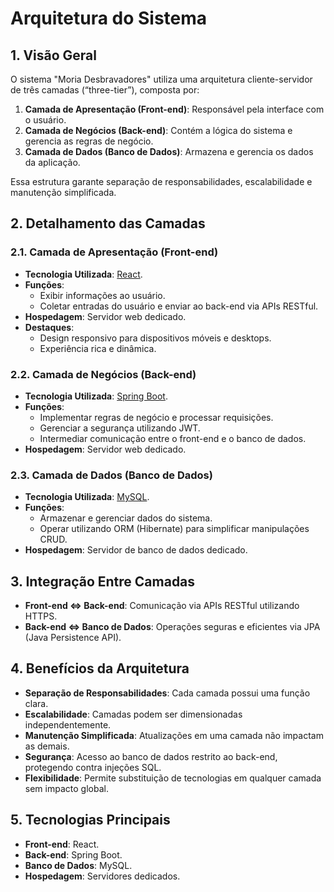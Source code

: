 # Arquitetura do Sistema

## 1. Visão Geral
O sistema "Moria Desbravadores" utiliza uma arquitetura cliente-servidor de três camadas (“three-tier”), composta por:

1. **Camada de Apresentação (Front-end)**: Responsável pela interface com o usuário.
2. **Camada de Negócios (Back-end)**: Contém a lógica do sistema e gerencia as regras de negócio.
3. **Camada de Dados (Banco de Dados)**: Armazena e gerencia os dados da aplicação.

Essa estrutura garante separação de responsabilidades, escalabilidade e manutenção simplificada.

## 2. Detalhamento das Camadas

### 2.1. Camada de Apresentação (Front-end)
- **Tecnologia Utilizada**: [React](https://reactjs.org/).
- **Funções**:
  - Exibir informações ao usuário.
  - Coletar entradas do usuário e enviar ao back-end via APIs RESTful.
- **Hospedagem**: Servidor web dedicado.
- **Destaques**:
  - Design responsivo para dispositivos móveis e desktops.
  - Experiência rica e dinâmica.

### 2.2. Camada de Negócios (Back-end)
- **Tecnologia Utilizada**: [Spring Boot](https://spring.io/projects/spring-boot).
- **Funções**:
  - Implementar regras de negócio e processar requisições.
  - Gerenciar a segurança utilizando JWT.
  - Intermediar comunicação entre o front-end e o banco de dados.
- **Hospedagem**: Servidor web dedicado.

### 2.3. Camada de Dados (Banco de Dados)
- **Tecnologia Utilizada**: [MySQL](https://www.mysql.com/).
- **Funções**:
  - Armazenar e gerenciar dados do sistema.
  - Operar utilizando ORM (Hibernate) para simplificar manipulações CRUD.
- **Hospedagem**: Servidor de banco de dados dedicado.

## 3. Integração Entre Camadas
- **Front-end ⇔ Back-end**: Comunicação via APIs RESTful utilizando HTTPS.
- **Back-end ⇔ Banco de Dados**: Operações seguras e eficientes via JPA (Java Persistence API).

## 4. Benefícios da Arquitetura

- **Separação de Responsabilidades**: Cada camada possui uma função clara.
- **Escalabilidade**: Camadas podem ser dimensionadas independentemente.
- **Manutenção Simplificada**: Atualizações em uma camada não impactam as demais.
- **Segurança**: Acesso ao banco de dados restrito ao back-end, protegendo contra injeções SQL.
- **Flexibilidade**: Permite substituição de tecnologias em qualquer camada sem impacto global.

## 5. Tecnologias Principais
- **Front-end**: React.
- **Back-end**: Spring Boot.
- **Banco de Dados**: MySQL.
- **Hospedagem**: Servidores dedicados.